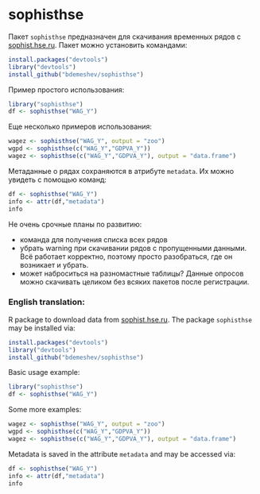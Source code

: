 sophisthse
==========


Пакет `sophisthse` предназначен для скачивания временных рядов с [sophist.hse.ru](http://sophist.hse.ru/). Пакет можно установить командами:
```r
install.packages("devtools")
library("devtools")
install_github("bdemeshev/sophisthse")
```


Пример простого использования:
```r
library("sophisthse")
df <- sophisthse("WAG_Y")
```

Еще несколько примеров использования:
```r
wagez <- sophisthse("WAG_Y", output = "zoo")
wgpd <- sophisthse(c("WAG_Y","GDPVA_Y"))
wagez <- sophisthse(c("WAG_Y","GDPVA_Y"), output = "data.frame")
```

Метаданные о рядах сохраняются в атрибуте `metadata`. Их можно увидеть с помощью команд:
```r
df <- sophisthse("WAG_Y")
info <- attr(df,"metadata")
info
```

Не очень срочные планы по развитию:
* команда для получения списка всех рядов
* убрать warning при скачивании рядов с пропущенными данными. Всё работает корректно, поэтому просто разобраться, где он возникает и убрать.
* может наброситься на разномастные таблицы? Данные опросов можно скачивать целиком без всяких пакетов после регистрации.

### English translation:


R package to download data from [sophist.hse.ru](http://sophist.hse.ru/). The package `sophisthse` may be installed via:
```r
install.packages("devtools")
library("devtools")
install_github("bdemeshev/sophisthse")
```


Basic usage example:
```r
library("sophisthse")
df <- sophisthse("WAG_Y")
```

Some more examples:
```r
wagez <- sophisthse("WAG_Y", output = "zoo")
wgpd <- sophisthse(c("WAG_Y","GDPVA_Y"))
wagez <- sophisthse(c("WAG_Y","GDPVA_Y"), output = "data.frame")
```

Metadata is saved in the attribute `metadata` and may be accessed via:
```r
df <- sophisthse("WAG_Y")
info <- attr(df,"metadata")
info
```
